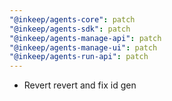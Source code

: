 ```yaml
---
"@inkeep/agents-core": patch
"@inkeep/agents-sdk": patch
"@inkeep/agents-manage-api": patch
"@inkeep/agents-manage-ui": patch
"@inkeep/agents-run-api": patch
---
```


- Revert revert and fix id gen
